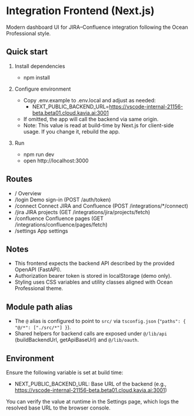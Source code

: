 # Integration Frontend (Next.js)

Modern dashboard UI for JIRA–Confluence integration following the Ocean Professional style.

## Quick start

1. Install dependencies
   - npm install

2. Configure environment
   - Copy .env.example to .env.local and adjust as needed:
     - NEXT_PUBLIC_BACKEND_URL=https://vscode-internal-21156-beta.beta01.cloud.kavia.ai:3001
   - If omitted, the app will call the backend via same origin.
   - Note: This value is read at build-time by Next.js for client-side usage. If you change it, rebuild the app.

3. Run
   - npm run dev
   - open http://localhost:3000

## Routes

- /                Overview
- /login           Demo sign-in (POST /auth/token)
- /connect         Connect JIRA and Confluence (POST /integrations/*/connect)
- /jira            JIRA projects (GET /integrations/jira/projects/fetch)
- /confluence      Confluence pages (GET /integrations/confluence/pages/fetch)
- /settings        App settings

## Notes

- This frontend expects the backend API described by the provided OpenAPI (FastAPI).
- Authorization bearer token is stored in localStorage (demo only).
- Styling uses CSS variables and utility classes aligned with Ocean Professional theme.

## Module path alias

- The `@` alias is configured to point to `src/` via `tsconfig.json` (`"paths": { "@/*": ["./src/*"] }`).
- Shared helpers for backend calls are exposed under `@/lib/api` (buildBackendUrl, getApiBaseUrl) and `@/lib/oauth`.

## Environment

Ensure the following variable is set at build time:
- NEXT_PUBLIC_BACKEND_URL: Base URL of the backend (e.g., https://vscode-internal-21156-beta.beta01.cloud.kavia.ai:3001)

You can verify the value at runtime in the Settings page, which logs the resolved base URL to the browser console.
